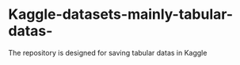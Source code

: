 # Kaggle-datasets-mainly-tabular-datas-
The repository is designed for saving tabular datas in Kaggle
